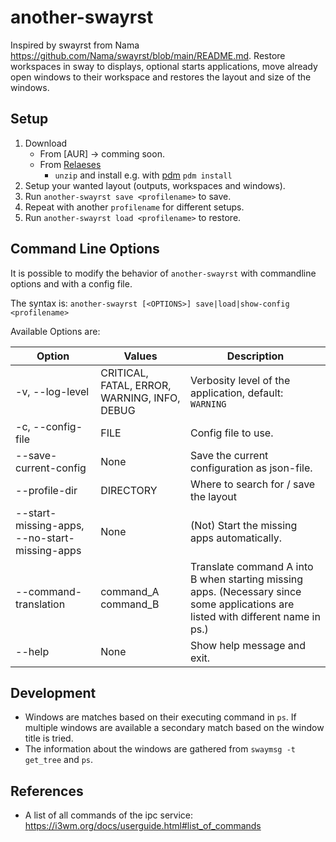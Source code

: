 # another-swayrst

Inspired by swayrst from Nama <https://github.com/Nama/swayrst/blob/main/README.md>.
Restore workspaces in sway to displays, optional starts applications, move already open windows to their workspace and restores the layout and size of the windows.

## Setup

1. Download
    * From [AUR] -> comming soon.
    * From [Relaeses](https://github.com/afaul/another-swayrst/releases)
        * `unzip` and install e.g. with [pdm](https://pdm-project.org/latest/) `pdm install`
1. Setup your wanted layout (outputs, workspaces and windows).
1. Run `another-swayrst save <profilename>` to save.
1. Repeat with another `profilename` for different setups.
1. Run `another-swayrst load <profilename>` to restore.

## Command Line Options

It is possible to modify the behavior of `another-swayrst` with commandline options and with a config file.

The syntax is: `another-swayrst [<OPTIONS>] save|load|show-config <profilename>`

Available Options are:

| Option | Values | Description |
| --- | --- | --- |
| -v, --log-level | CRITICAL, FATAL, ERROR, WARNING, INFO, DEBUG | Verbosity level of the application, default: `WARNING` |
| -c, --config-file | FILE | Config file to use. |
| --save-current-config | None | Save the current configuration as json-file. |
| --profile-dir | DIRECTORY | Where to search for / save the layout |
| --start-missing-apps, --no-start-missing-apps | None |  (Not) Start the missing apps automatically. |
| --command-translation | command_A command_B | Translate command A into B when                               starting missing apps. (Necessary since some applications are listed with different name in ps.) |
| --help | None | Show help message and exit. |

## Development

* Windows are matches based on their executing command in `ps`. If multiple windows are available a secondary match based on the window title is tried.
* The information about the windows are gathered from `swaymsg -t get_tree` and `ps`.

## References

* A list of all commands of the ipc service: <https://i3wm.org/docs/userguide.html#list_of_commands>

